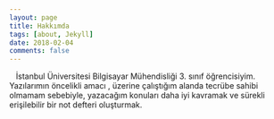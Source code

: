 ```yaml
---
layout: page
title: Hakkımda
tags: [about, Jekyll]
date: 2018-02-04
comments: false
---
```

    İstanbul Üniversitesi Bilgisayar Mühendisliği 3. sınıf öğrencisiyim. Yazılarımın öncelikli amacı , üzerine çalıştığım alanda tecrübe sahibi olmamam sebebiyle, yazacağım konuları daha iyi kavramak ve sürekli erişilebilir bir not defteri oluşturmak. 
